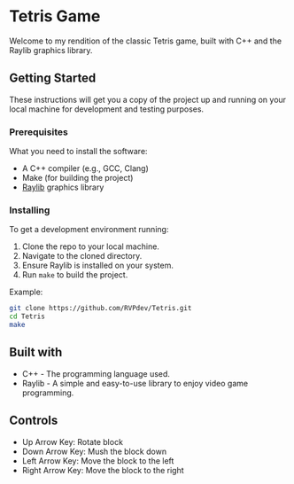 # Tetris Game

Welcome to my rendition of the classic Tetris game, built with C++ and the Raylib graphics library.

## Getting Started

These instructions will get you a copy of the project up and running on your local machine for development and testing purposes.

### Prerequisites

What you need to install the software:

- A C++ compiler (e.g., GCC, Clang)
- Make (for building the project)
- [Raylib](https://www.raylib.com/) graphics library

### Installing

To get a development environment running:

1. Clone the repo to your local machine.
2. Navigate to the cloned directory.
3. Ensure Raylib is installed on your system.
4. Run `make` to build the project.

Example:
```bash
git clone https://github.com/RVPdev/Tetris.git
cd Tetris
make
```

## Built with
- C++ - The programming language used.
- Raylib - A simple and easy-to-use library to enjoy video game programming.

## Controls
- Up Arrow Key: Rotate block
- Down Arrow Key: Mush the block down
- Left Arrow Key: Move the block to the left
- Right Arrow Key: Move the block to the right
